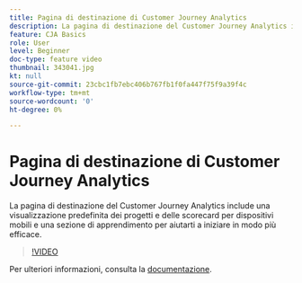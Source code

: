 ```yaml
---
title: Pagina di destinazione di Customer Journey Analytics
description: La pagina di destinazione del Customer Journey Analytics include una visualizzazione predefinita dei progetti e delle scorecard per dispositivi mobili e una sezione di apprendimento per aiutarti a iniziare in modo più efficace.
feature: CJA Basics
role: User
level: Beginner
doc-type: feature video
thumbnail: 343041.jpg
kt: null
source-git-commit: 23cbc1fb7ebc406b767fb1f0fa447f75f9a39f4c
workflow-type: tm+mt
source-wordcount: '0'
ht-degree: 0%

---
```



# Pagina di destinazione di Customer Journey Analytics

La pagina di destinazione del Customer Journey Analytics include una visualizzazione predefinita dei progetti e delle scorecard per dispositivi mobili e una sezione di apprendimento per aiutarti a iniziare in modo più efficace.

>[!VIDEO](https://video.tv.adobe.com/v/343041/?quality=12&learn=on)

Per ulteriori informazioni, consulta la [documentazione](https://experienceleague.adobe.com/docs/analytics-platform/using/cja-overview/landing.html?lang=en).